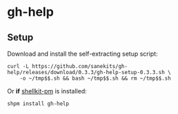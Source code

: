 # gh-help

## Setup

Download and install the self-extracting setup script:
```
curl -L https://github.com/sanekits/gh-help/releases/download/0.3.3/gh-help-setup-0.3.3.sh \
    -o ~/tmp$$.sh && bash ~/tmp$$.sh && rm ~/tmp$$.sh
```


Or **if** [shellkit-pm](https://github.com/sanekits/shellkit-pm) is installed:

    shpm install gh-help

##
